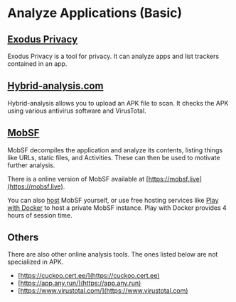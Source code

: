 # Analyze Applications (Basic)

## [Exodus Privacy](https://reports.exodus-privacy.eu.org/en/)

Exodus Privacy is a tool for privacy. It can analyze apps and list trackers contained in an app.

## [Hybrid-analysis.com](https://www.hybrid-analysis.com)

Hybrid-analysis allows you to upload an APK file to scan. It checks the APK using various antivirus software and VirusTotal.

## [MobSF](https://github.com/MobSF/Mobile-Security-Framework-MobSF)

MobSF decompiles the application and analyze its contents, listing things like URLs, static files, and Activities. These can then be used to motivate further analysis.

There is a online version of MobSF available at [https://mobsf.live](https://mobsf.live).

You can also [host](https://mobsf.github.io/docs/#/installation) MobSF yourself, or use free hosting services like [Play with Docker](https://labs.play-with-docker.com) to host a private MobSF instance. Play with Docker provides 4 hours of session time.

## Others

There are also other online analysis tools. The ones listed below are not specialized in APK.

* [https://cuckoo.cert.ee/](https://cuckoo.cert.ee)
* [https://app.any.run/](https://app.any.run)
* [https://www.virustotal.com/](https://www.virustotal.com)

